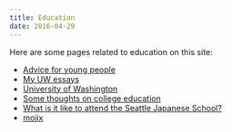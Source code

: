 ```yaml
---
title: Education
date: 2016-04-29
---
```


Here are some pages related to education on this site:

- [Advice for young people]()
- [My UW essays]()
- [University of Washington]()
- [Some thoughts on college education]()
- [What is it like to attend the Seattle Japanese School?]()
- [mojix]()
